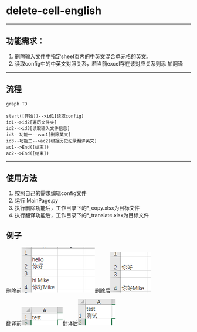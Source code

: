 <!--
 * @Author: WangYuRan
 * @Date: 2021-01-02 21:21:28
 * @LastEditors: WangYuRan
 * @LastEditTime: 2021-01-14 15:17:05
 * @Description: 描述
 * @FilePath: \undefinedd:\pyPro\excel-common-operations\delete-cell-english\README.md
-->
# delete-cell-english

---
## 功能需求：
1.   删除输入文件中指定sheet页内的中英文混合单元格的英文。
2.   读取config中的中英文对照关系，若当前excel存在该对应关系则添
加翻译

---
## 流程


```mermaid
graph TD

start([开始])-->id1[读取config]
id1-->id2[遍历文件夹]
id2-->id3[读取输入文件信息]
id3--功能一-->ac1[删除英文]
id3--功能二-->ac2(根据历史纪录翻译英文)
ac1-->End([结束])
ac2-->End([结束])
```

---

## 使用方法

1. 按照自己的需求编辑config文件
2. 运行 MainPage.py 
3. 执行删除功能后，工作目录下的*_copy.xlsx为目标文件
4. 执行翻译功能后，工作目录下的*_translate.xlsx为目标文件

## 例子

删除前![](example/delete.png)删除后![](example/delete_copy.png)



翻译前![](example/translate.png)翻译后![](example/translate_translate.png)



